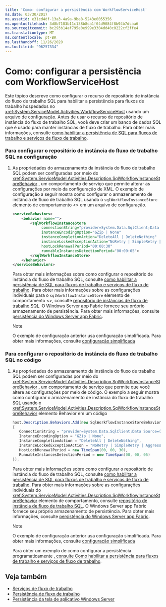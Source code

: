 ```yaml
---
title: 'Como: configurar a persistência com WorkflowServiceHost'
ms.date: 03/30/2017
ms.assetid: e31cd4df-13a3-4a9a-9be8-5243e0055356
ms.openlocfilehash: 3d8b7183b11c138b8da1f04d9084f8b94b7dcaa6
ms.sourcegitcommit: bc293b14af795e0e999e3304dd40c0222cf2ffe4
ms.translationtype: MT
ms.contentlocale: pt-BR
ms.lasthandoff: 11/26/2020
ms.locfileid: "96257334"
---
```

# <a name="how-to-configure-persistence-with-workflowservicehost"></a>Como: configurar a persistência com WorkflowServiceHost

Este tópico descreve como configurar o recurso de repositório de instância do fluxo de trabalho SQL para habilitar a persistência para fluxos de trabalho hospedados no <xref:System.ServiceModel.Activities.WorkflowServiceHost> usando um arquivo de configuração. Antes de usar o recurso de repositório de instância do fluxo de trabalho SQL, você deve criar um banco de dados SQL que é usado para manter instâncias de fluxo de trabalho. Para obter mais informações, consulte [como habilitar a persistência de SQL para fluxos de trabalho e serviços de fluxo de trabalho](../../windows-workflow-foundation/how-to-enable-sql-persistence-for-workflows-and-workflow-services.md).  
  
### <a name="to-configure-the-sql-workflow-instance-store-in-configuration"></a>Para configurar o repositório de instância do fluxo de trabalho SQL na configuração  
  
1. As propriedades do armazenamento da instância do fluxo de trabalho SQL podem ser configuradas por meio do <xref:System.ServiceModel.Activities.Description.SqlWorkflowInstanceStoreBehavior> , um comportamento de serviço que permite alterar as configurações por meio da configuração de XML. O exemplo de configuração a seguir mostra como configurar o armazenamento de instância de fluxo de trabalho SQL usando o `sqlWorkflowInstanceStore` elemento de comportamento <> em um arquivo de configuração.  
  
    ```xml  
    <serviceBehaviors>  
        <behavior name="">  
            <sqlWorkflowInstanceStore
                 connectionString="provider=System.Data.SqlClient;Data Source=(local);Initial Catalog=DefaultPersistenceProviderDb;Integrated Security=True;Async=true"  
                 instanceEncodingOption="GZip | None"  
                 instanceCompletionAction="DeleteAll | DeleteNothing"  
                 instanceLockedExceptionAction="NoRetry | SimpleRetry | AggressiveRetry"  
                 hostLockRenewalPeriod="00:00:30"
                 runnableInstancesDetectionPeriod="00:00:05">  
            </sqlWorkflowInstanceStore>  
        </behavior>  
    </serviceBehaviors>  
    ```  
  
     Para obter mais informações sobre como configurar o repositório de instância do fluxo de trabalho SQL, consulte [como habilitar a persistência de SQL para fluxos de trabalho e serviços de fluxo de trabalho](../../windows-workflow-foundation/how-to-enable-sql-persistence-for-workflows-and-workflow-services.md). Para obter mais informações sobre as configurações individuais para o `sqlWorkflowInstanceStore` elemento de comportamento <>, consulte [repositório de instâncias de fluxo de trabalho SQL](../../windows-workflow-foundation/sql-workflow-instance-store.md). O Windows Server app Fabric fornece seu próprio armazenamento de persistência. Para obter mais informações, consulte [persistência do Windows Server app Fabric](/previous-versions/appfabric/ee677272(v=azure.10)).  
  
    > [!NOTE]
    > O exemplo de configuração anterior usa configuração simplificada. Para obter mais informações, consulte [configuração simplificada](../simplified-configuration.md)  
  
### <a name="to-configure-the-sql-workflow-instance-store-in-code"></a>Para configurar o repositório de instância do fluxo de trabalho SQL no código  
  
1. As propriedades do armazenamento da instância do fluxo de trabalho SQL podem ser configuradas por meio do <xref:System.ServiceModel.Activities.Description.SqlWorkflowInstanceStoreBehavior> , um comportamento de serviço que permite que você altere as configurações por meio de código. O exemplo a seguir mostra como configurar o armazenamento de instância do fluxo de trabalho SQL usando o <xref:System.ServiceModel.Activities.Description.SqlWorkflowInstanceStoreBehavior> elemento Behavior em um código  
  
    ```csharp  
    host.Description.Behaviors.Add(new SqlWorkflowInstanceStoreBehavior  
    {  
       ConnectionString = "provider=System.Data.SqlClient;Data Source=(local);Initial Catalog=DefaultPersistenceProviderDb;Integrated Security=True;Async=true",  
       InstanceEncodingOption = "GZip | None",  
       InstanceCompletionAction = "DeleteAll | DeleteNothing",  
       InstanceLockedExceptionAction = "NoRetry | SimpleRetry | AggressiveRetry",  
       HostLockRenewalPeriod = new TimeSpan(00, 00, 30),  
       RunnableInstancesDetectionPeriod = new TimeSpan(00, 00, 05)  
    });  
    ```  
  
     Para obter mais informações sobre como configurar o repositório de instância do fluxo de trabalho SQL, consulte [como habilitar a persistência de SQL para fluxos de trabalho e serviços de fluxo de trabalho](../../windows-workflow-foundation/how-to-enable-sql-persistence-for-workflows-and-workflow-services.md). Para obter mais informações sobre as configurações individuais do <xref:System.ServiceModel.Activities.Description.SqlWorkflowInstanceStoreBehavior> elemento de comportamento, consulte [repositório de instância de fluxo de trabalho SQL](../../windows-workflow-foundation/sql-workflow-instance-store.md). O Windows Server app Fabric fornece seu próprio armazenamento de persistência. Para obter mais informações, consulte [persistência do Windows Server app Fabric](/previous-versions/appfabric/ee677272(v=azure.10)).  
  
    > [!NOTE]
    > O exemplo de configuração anterior usa configuração simplificada. Para obter mais informações, consulte [configuração simplificada](../simplified-configuration.md)  
  
     Para obter um exemplo de como configurar a persistência programaticamente [, consulte Como habilitar a persistência para fluxos de trabalho e serviços de fluxo de trabalho](../../windows-workflow-foundation/how-to-enable-persistence-for-workflows-and-workflow-services.md).  
  
## <a name="see-also"></a>Veja também

- [Serviços de fluxo de trabalho](workflow-services.md)
- [Persistência de fluxo de trabalho](../../windows-workflow-foundation/workflow-persistence.md)
- [Persistência da tela de aplicativo Windows Server](/previous-versions/appfabric/ee677272(v=azure.10))
